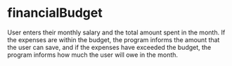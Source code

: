 # financialBudget
User enters their monthly salary and the total amount spent in the month. 
If the expenses are within the budget, the program informs the amount that the user can save,
and if the expenses have exceeded the budget, the program informs how much the user will owe in the month.
